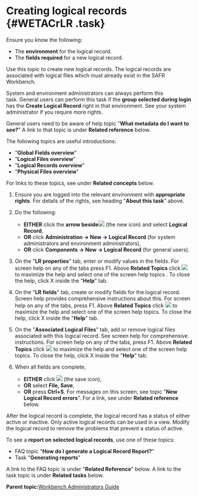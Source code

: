 # Creating logical records {#WETACrLR .task}

Ensure you know the following:

-   The **environment** for the logical record.
-   The **fields required** for a new logical record.

Use this topic to create new logical records. The logical records are associated with logical files which must already exist in the SAFR Workbench.

System and environment administrators can always perform this task. General users can perform this task if the **group selected during login** has the **Create Logical Record** right in that environment. See your system administrator if you require more rights.

General users need to be aware of help topic "**What metadata do I want to see?**" A link to that topic is under **Related reference** below.

The following topics are useful introductions:

-   "**Global Fields overview**"
-   "**Logical Files overview**"
-   "**Logical Records overview**"
-   "**Physical Files overview**"

For links to these topics, see under **Related concepts** below.

1.  Ensure you are logged into the relevant environment with **appropriate rights**. For details of the rights, see heading "**About this task**" above.

2.  Do the following:

    -   **EITHER** click the **arrow beside**![](images/Icon_New_08.GIF) \(the new icon\) and select **Logical Record**,
    -   **OR** click **Administration -\> New -\> Logical Record** \(for system administrators and environment administrators\),
    -   **OR** click **Components -\> New -\> Logical Record** \(for general users\).
3.  On the "**LR properties**" tab, enter or modify values in the fields. For screen help on any of the tabs press F1. Above **Related Topics** click ![](images/Icon_Maximize_01.GIF) to maximize the help and select one of the screen help topics . To close the help, click X inside the "**Help**" tab.

4.  On the "**LR fields**" tab, create or modify fields for the logical record. Screen help provides comprehensive instructions about this. For screen help on any of the tabs, press F1. Above **Related Topics** click ![](images/Icon_Maximize_01.GIF) to maximize the help and select one of the screen help topics. To close the help, click X inside the "**Help**" tab.

5.  On the "**Associated Logical Files**" tab, add or remove logical files associated with this logical record. See screen help for comprehensive instructions. For screen help on any of the tabs, press F1. Above **Related Topics** click ![](images/Icon_Maximize_01.GIF) to maximize the help and select one of the screen help topics. To close the help, click X inside the "**Help**" tab.

6.  When all fields are complete,

    -   **EITHER** click ![](images/Icon_Save_03.GIF) \(the save icon\),
    -   **OR** select **File, Save**,
    -   **OR** press **Ctrl+S**.
    For messages on this screen, see topic "**New Logical Record errors**". For a link, see under **Related reference** below.


After the logical record is complete, the logical record has a status of either active or inactive. Only active logical records can be used in a view. Modify the logical record to remove the problems that prevent a status of active.

To see a **report on selected logical records**, use one of these topics:

-   FAQ topic "**How do I generate a Logical Record Report?**"
-   Task "**Generating reports**"

A link to the FAQ topic is under "**Related Reference**" below. A link to the task topic is under **Related tasks** below.

**Parent topic:**[Workbench Administrators Guide](../html/AAR582WEAdmin.md)

